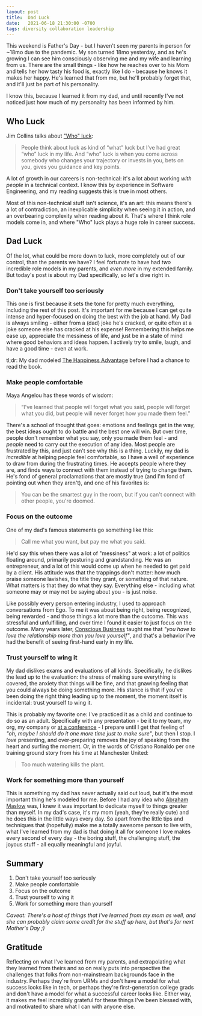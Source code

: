 ```yaml
---
layout: post
title:  Dad Luck
date:   2021-06-18 21:30:00 -0700
tags: diversity collaboration leadership
---
```

This weekend is Father's Day - but I haven't seen my parents in person for ~18mo due to the pandemic. My son turned 18mo yesterday, and as he's growing I can see him consciously observing me and my wife and learning from us. There are the small things - like how he reaches over to his Mom and tells her how tasty his food is, exactly like I do - because he knows it makes her happy. He's learned that from me, but he'll probably forget that, and it'll just be part of his personality.

I know this, because I learned it from my dad, and until recently I've not noticed just how much of my personality has been informed by him.

## Who Luck
Jim Collins talks about ["Who" luck][who-luck]:
> People think about luck as kind of “what” luck but I’ve had great “who” luck in my life. And “who” luck is when you come across somebody who changes your trajectory or invests in you, bets on you, gives you guidance and key points.

A lot of growth in our careers is non-technical: it's a lot about working _with people_ in a technical context. I know this by experience in Software Engineering, and my reading suggests this is true in most others.

Most of this non-technical stuff isn't science, it's an art: this means there's a lot of contradiction, an inexplicable simplicity when seeing it in action, and an overbearing complexity when reading about it. That's where I think role models come in, and where "Who" luck plays a huge role in career success.

## Dad Luck
Of the lot, what could be more down to luck, more completely out of our control, than the parents we have? I feel fortunate to have had _two_ incredible role models in my parents, and _even more_ in my extended family. But today's post is about my Dad specifically, so let's dive right in.

### Don't take yourself too seriously
This one is first because it sets the tone for pretty much everything, including the rest of this post. It's important for me because I can get quite intense and hyper-focused on doing the best with the job at hand. My Dad is always smiling - either from a (dad) joke he's cracked, or quite often at a joke someone else has cracked at his expense! Remembering this helps me ease up, appreciate the messiness of life, and just be in a state of mind where good behaviors and ideas happen. I actively try to smile, laugh, and have a good time - even at work.

tl;dr: My dad modeled [The Happiness Advantage][happiness-advantage] before I had a chance to read the book.


### Make people comfortable
Maya Angelou has these words of wisdom:
> “I've learned that people will forget what you said, people will forget what you did, but people will never forget how you made them feel.”

There's a school of thought that goes: emotions and feelings get in the way, the best ideas ought to do battle and the best one will win. But over time, people don't remember what you say, only you made them feel - and _people_ need to carry out the execution of any idea. Most people are frustrated by this, and just can't see why this is a thing. Luckily, my dad is _incredible_ at helping people feel comfortable, so I have a well of experience to draw from during the frustrating times. He accepts people where they are, and finds ways to connect with them instead of trying to change them. He's fond of general proclamations that are mostly true (and I'm fond of pointing out when they aren't), and one of his favorites is:
> You can be the smartest guy in the room, but if you can't connect with other people, you're doomed.

### Focus on the outcome
One of my dad's famous statements go something like this:
> Call me what you want, but pay me what you said.

He'd say this when there was a lot of "messiness" at work: a lot of politics floating around, primarily posturing and grandstanding. He was an entrepreneur, and a lot of this would come up when he needed to get paid by a client. His attitude was that the trappings don't matter: how much praise someone lavishes, the title they grant, or something of that nature. What matters is that they do what they say. Everything else - including what someone may or may not be saying about you - is just noise.

Like possibly every person entering industry, I used to approach conversations from Ego. To me it was about being right, being recognized, being rewarded - and those things a lot more than the outcome. This was stressful and unfulfilling, and over time I found it easier to just focus on the outcome. Many years later, [Conscious Business][conscious-business] taught me that _"you have to love the relationship more than you love yourself"_, and that's a behavior I've had the benefit of seeing first-hand early in my life.

### Trust yourself to wing it
My dad dislikes exams and evaluations of all kinds. Specifically, he dislikes the lead up to the evaluation: the stress of making sure everything is covered, the anxiety that things will be fine, and that gnawing feeling that you could always be doing something more. His stance is that if you've been doing the right thing leading up to the moment, the moment itself is incidental: trust yourself to wing it.

This is probably my favorite one: I've practiced it as a child and continue to do so as an adult. Specifically with any presentation - be it to my team, my org, my company or [at a conference][reinvent-talk] - I prepare until I get that feeling of _"oh, maybe I should do it one more time just to make sure"_, but then I stop. I _love_ presenting, and over-preparing removes the joy of speaking from the heart and surfing the moment. Or, in the words of Cristiano Ronaldo per one training ground story from his time at Manchester United:
> Too much watering kills the plant.

### Work for something more than yourself
This is something my dad has never actually said out loud, but it's the most important thing he's modeled for me. Before I had any idea who [Abraham Maslow][maslow-hierarchy] was, I knew it was important to dedicate myself to things greater than myself. In my dad's case, it's my mom (yeah, they're really cute) and he does this in the little ways every day. So apart from the little tips and techniques that (hopefully) make me a totally awesome person to live with, what I've learned from my dad is that doing it all for someone I love makes every second of every day - the boring stuff, the challenging stuff, the joyous stuff - all equally meaningful and joyful.

## Summary
1. Don't take yourself too seriously
2. Make people comfortable
3. Focus on the outcome
4. Trust yourself to wing it
5. Work for something more than yourself

_Caveat: There's a host of things that I've learned from my mom as well, and she can probably claim some credit for the stuff up here, but that's for next Mother's Day ;)_

## Gratitude
Reflecting on what I've learned from my parents, and extrapolating what they learned from theirs and so on really puts into perspective the challenges that folks from non-mainstream backgrounds face in the industry. Perhaps they're from URMs and don't have a model for what success looks like in tech, or perhaps they're first-generation college grads and don't have a model for what a successful career looks like. Either way, it makes me feel incredibly grateful for these things I've been blessed with, and motivated to share what I can with anyone else.

<!-- References -->
[who-luck]: https://fs.blog/knowledge-project/jim-collins/
[happiness-advantage]: https://www.amazon.com/Happiness-Advantage-Principles-Psychology-Performance/dp/0307591549
[conscious-business]: https://www.amazon.com/Conscious-Business-Build-through-Values/dp/1622032020
[reinvent-talk]: https://www.youtube.com/watch?v=RcvmX_BCLUk
[maslow-hierarchy]: https://www.simplypsychology.org/maslow.html
